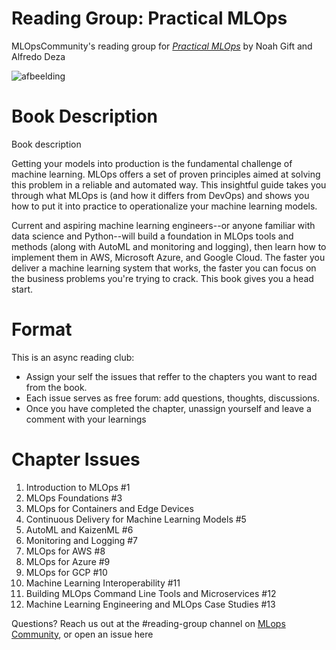 # Reading Group: Practical MLOps

MLOpsCommunity's reading group for [_Practical MLOps_](https://www.oreilly.com/library/view/practical-mlops/9781098103002/) by Noah Gift and Alfredo Deza

![afbeelding](https://user-images.githubusercontent.com/84744570/161495530-e0e6956b-d17b-4399-ac4c-2d4419abeec2.png)

# Book Description

Book description

Getting your models into production is the fundamental challenge of machine learning. MLOps offers a set of proven principles aimed at solving this problem in a reliable and automated way. This insightful guide takes you through what MLOps is (and how it differs from DevOps) and shows you how to put it into practice to operationalize your machine learning models.

Current and aspiring machine learning engineers--or anyone familiar with data science and Python--will build a foundation in MLOps tools and methods (along with AutoML and monitoring and logging), then learn how to implement them in AWS, Microsoft Azure, and Google Cloud. The faster you deliver a machine learning system that works, the faster you can focus on the business problems you're trying to crack. This book gives you a head start.

# Format

This is an async reading club:

- Assign your self the issues that reffer to the chapters you want to read from the book.
- Each issue serves as free forum: add questions, thoughts, discussions.
- Once you have completed the chapter, unassign yourself and leave a comment with your learnings

# Chapter Issues


1. Introduction to MLOps #1
2. MLOps Foundations #3 
3. MLOps for Containers and Edge Devices
4. Continuous Delivery for Machine Learning Models #5
5. AutoML and KaizenML #6
6. Monitoring and Logging #7
7. MLOps for AWS #8
8. MLOps for Azure #9
9. MLOps for GCP #10
10. Machine Learning Interoperability #11
11. Building MLOps Command Line Tools and Microservices #12
12. Machine Learning Engineering and MLOps Case Studies #13


Questions? Reach us out at the #reading-group channel on [MLops Community](https://mlops.community/), or open an issue here





